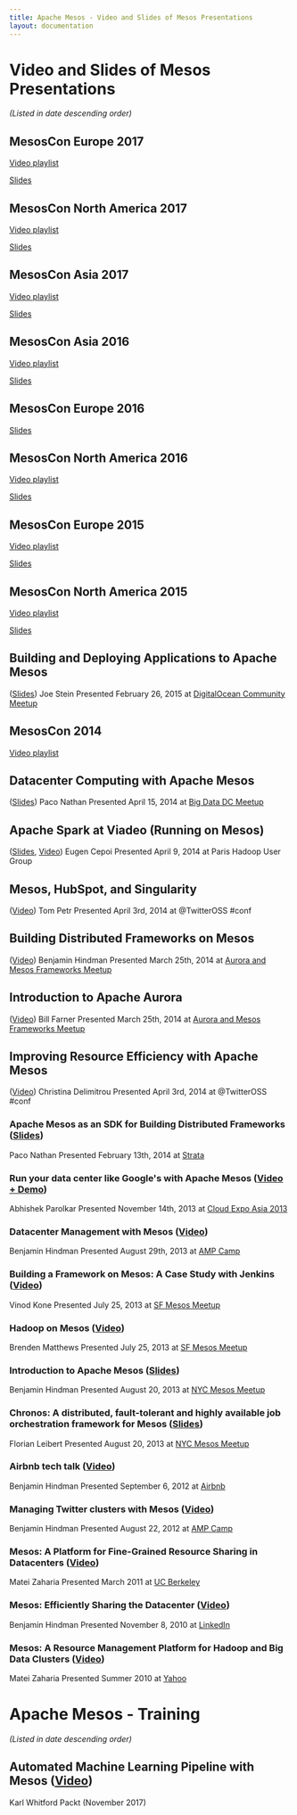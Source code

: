 ```yaml
---
title: Apache Mesos - Video and Slides of Mesos Presentations
layout: documentation
---
```


# Video and Slides of Mesos Presentations
_(Listed in date descending order)_

## MesosCon Europe 2017
[Video playlist](https://www.youtube.com/playlist?list=PLbzoR-pLrL6rSBqPhTh_lmeMmxn6AOSjf)

[Slides](http://events17.linuxfoundation.org/events/archive/2017/mesoscon-europe/program/slides)

## MesosCon North America 2017
[Video playlist](https://www.youtube.com/playlist?list=PLbzoR-pLrL6qAEnkhkh5tGI6oX_xXD3X4)

[Slides](http://events17.linuxfoundation.org/events/archive/2017/mesoscon-north-america/program/slides)

## MesosCon Asia 2017
[Video playlist](https://www.youtube.com/playlist?list=PLbzoR-pLrL6rZfzCL_b-W9yxcJQhZ0RUg)

[Slides](http://events17.linuxfoundation.org/events/archive/2017/mesoscon-asia/program/slides)

## MesosCon Asia 2016
[Video playlist](https://www.youtube.com/playlist?list=PLbzoR-pLrL6pLSHrXSg7IYgzSlkOh132K)

[Slides](http://events17.linuxfoundation.org/events/archive/2016/mesoscon-asia/program/slides)

## MesosCon Europe 2016
[Slides](http://events17.linuxfoundation.org/events/archive/2016/mesoscon-europe/program/slides)

## MesosCon North America 2016
[Video playlist](https://www.youtube.com/playlist?list=PLGeM09tlguZQVL7ZsfNMffX9h1rGNVqnC)

[Slides](http://events17.linuxfoundation.org/events/archive/2016/mesoscon-north-america/program/slides)

## MesosCon Europe 2015
[Video playlist](https://www.youtube.com/watch?v=K-x7yOy8Ymk&list=PLGeM09tlguZS6MhlSZDbf-gANWdKgje0I)

[Slides](http://events17.linuxfoundation.org/events/archive/2015/mesoscon-europe/program/slides)

## MesosCon North America 2015
[Video playlist](https://www.youtube.com/watch?v=aV6pdWveN7s&list=PLVjgeV_avap2arug3vIz8c6l72rvh9poV)

[Slides](http://events17.linuxfoundation.org/events/archive/2015/mesoscon-north-america/program/slides)

## Building and Deploying Applications to Apache Mesos
([Slides](https://www.slideshare.net/charmalloc/buildingdeployingapplicationsmesos))
Joe Stein
Presented February 26, 2015 at [DigitalOcean Community Meetup](http://www.meetup.com/DigitalOcean_Community/events/220580767/)

## MesosCon 2014
 [Video playlist](https://www.youtube.com/playlist?list=PLDVc2EaAVPg9kp8cFzjR1Yxj96I4U5EGN)

## Datacenter Computing with Apache Mesos
([Slides](http://www.slideshare.net/pacoid/datacenter-computing-with-apache-mesos))
Paco Nathan
Presented April 15, 2014 at [Big Data DC Meetup](http://www.meetup.com/bigdatadc/events/172610652/)

## Apache Spark at Viadeo (Running on Mesos)
([Slides](https://speakerdeck.com/ecepoi/apache-spark-at-viadeo), [Video](http://www.youtube.com/watch?v=shaZslr49vQ&t=16m55s))
Eugen Cepoi
Presented April 9, 2014 at Paris Hadoop User Group

## Mesos, HubSpot, and Singularity
([Video](https://www.youtube.com/watch?v=ROn14csiikw))
Tom Petr
Presented April 3rd, 2014 at @TwitterOSS #conf

## Building Distributed Frameworks on Mesos
([Video](https://www.youtube.com/watch?v=n5GT7OFSh58))
Benjamin Hindman
Presented March 25th, 2014 at [Aurora and Mesos Frameworks Meetup](https://www.eventbrite.com/e/aurora-and-mesosframeworksmeetup-tickets-10850994617)

## Introduction to Apache Aurora
([Video](https://www.youtube.com/watch?v=asd_h6VzaJc))
Bill Farner
Presented March 25th, 2014 at [Aurora and Mesos Frameworks Meetup](https://www.eventbrite.com/e/aurora-and-mesosframeworksmeetup-tickets-10850994617)

## Improving Resource Efficiency with Apache Mesos
([Video](https://www.youtube.com/watch?v=YpmElyi94AA))
Christina Delimitrou
Presented April 3rd, 2014 at @TwitterOSS #conf

### Apache Mesos as an SDK for Building Distributed Frameworks ([Slides](http://www.slideshare.net/pacoid/strata-sc-2014-apache-mesos-as-an-sdk-for-building-distributed-frameworks))
Paco Nathan
Presented February 13th, 2014 at [Strata](http://strataconf.com/)

### Run your data center like Google's with Apache Mesos ([Video + Demo](https://www.youtube.com/watch?v=2YWVGMuMTrg))
Abhishek Parolkar
Presented November 14th, 2013 at [Cloud Expo Asia 2013](http://www.cloudexpoasia.com/)

### Datacenter Management with Mesos ([Video](http://www.youtube.com/watch?v=YB1VW0LKzJ4))
Benjamin Hindman
Presented August 29th, 2013 at [AMP Camp](http://ampcamp.berkeley.edu/3/)

### Building a Framework on Mesos: A Case Study with Jenkins ([Video](http://www.youtube.com/watch?v=TPXw_lMTJVk))
Vinod Kone
Presented July 25, 2013 at [SF Mesos Meetup](http://www.meetup.com/Distributed-data-processing-with-Mesos/events/128585772/)

### Hadoop on Mesos ([Video](http://www.youtube.com/watch?v=SFj5EMw8THk))
Brenden Matthews
Presented July 25, 2013 at [SF Mesos Meetup](http://www.meetup.com/Distributed-data-processing-with-Mesos/events/128585772/)

### Introduction to Apache Mesos ([Slides](https://speakerdeck.com/benh/apache-mesos-nyc-meetup))
Benjamin Hindman
Presented August 20, 2013 at [NYC Mesos Meetup](https://mesos-nyc-aug2013.eventbrite.com/)

### Chronos: A distributed, fault-tolerant and highly available job orchestration framework for Mesos ([Slides](https://speakerdeck.com/mesos/chronos-august-2013-nyc-meetup))
Florian Leibert
Presented August 20, 2013 at [NYC Mesos Meetup](https://mesos-nyc-aug2013.eventbrite.com/)

### Airbnb tech talk ([Video](http://www.youtube.com/watch?v=Hal00g8o1iY))
Benjamin Hindman
Presented September 6, 2012 at [Airbnb](http://airbnb.com)

### Managing Twitter clusters with Mesos ([Video](http://www.youtube.com/watch?v=37OMbAjnJn0))
Benjamin Hindman
Presented August 22, 2012 at [AMP Camp](http://ampcamp.berkeley.edu)

### Mesos: A Platform for Fine-Grained Resource Sharing in Datacenters ([Video](http://www.youtube.com/watch?v=dB8IDu7g9Nc))
Matei Zaharia
Presented March 2011 at [UC Berkeley](http://berkeley.edu)

### Mesos: Efficiently Sharing the Datacenter ([Video](http://vimeo.com/17821090))
Benjamin Hindman
Presented November 8, 2010 at [LinkedIn](http://linkedin.com)

### Mesos: A Resource Management Platform for Hadoop and Big Data Clusters ([Video](http://www.youtube.com/watch?v=lE3jR6nM3bw))
Matei Zaharia
Presented Summer 2010 at [Yahoo](http://yahoo.com)

# Apache Mesos - Training
_(Listed in date descending order)_

## Automated Machine Learning Pipeline with Mesos ([Video](https://www.packtpub.com/big-data-and-business-intelligence/automated-machine-learning-pipeline-mesos-integrated-course))
Karl Whitford
Packt (November 2017)
